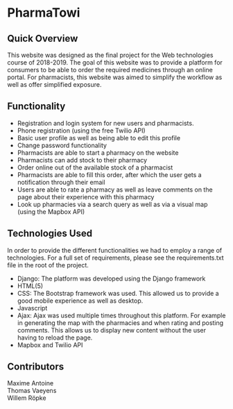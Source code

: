 # PharmaTowi

## Quick Overview
This website was designed as the final project for the Web technologies course of 2018-2019.
The goal of this website was to provide a platform for consumers to be able to order the required medicines through an online portal. For pharmacists, this website was aimed to simplify the workflow as well as offer simplified exposure.

## Functionality
- Registration and login system for new users and pharmacists.
- Phone registration (using the free Twilio API)
- Basic user profile as well as being able to edit this profile
- Change password functionality
- Pharmacists are able to start a pharmacy on the website
- Pharmacists can add stock to their pharmacy
- Order online out of the available stock of a pharmacist
- Pharmacists are able to fill this order, after which the user gets a notification through their email
- Users are able to rate a pharmacy as well as leave comments on the page about their experience with this pharmacy
- Look up pharmacies via a search query as well as via a visual map (using the Mapbox API)

## Technologies Used
In order to provide the different functionalities we had to employ a range of technologies. For a full set of requirements, please see the requirements.txt file in the root of the project.

- Django: The platform was developed using the Django framework
- HTML(5)
- CSS: The Bootstrap framework was used. This allowed us to provide a good mobile experience as well as desktop.
- Javascript
- Ajax: Ajax was used multiple times throughout this platform. For example in generating the map with the pharmacies and when rating and posting comments. This allows us to display new content without the user having to reload the page.
- Mapbox and Twilio API

## Contributors
Maxime Antoine  
Thomas Vaeyens  
Willem Röpke
